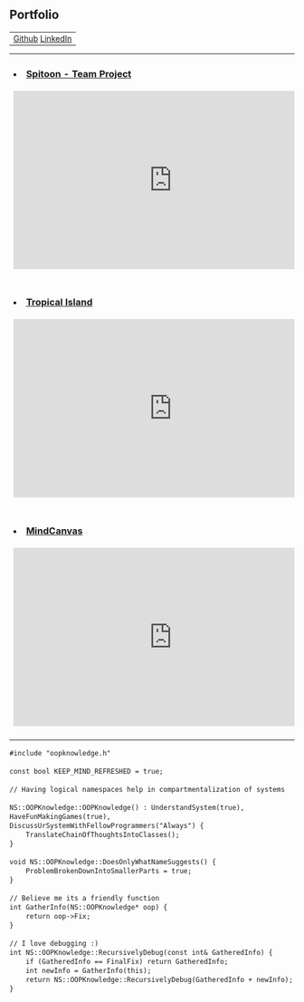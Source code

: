 ## Portfolio
<div>
    <table>
  <tr>
    <td align="left"><a href="https://github.com/Faizanshah007">Github</a> <a href="https://www.linkedin.com/in/faizanshah-ansari-gamedev/">LinkedIn</a></td>
  </tr>
</table>
  </div>
  <div>
<table>
  <tr>
    <td><h3>
        <li><a href="https://github.com/Faizanshah007/Spitoon-TeamProject">Spitoon - Team Project</a></li>
        <br><iframe width="560" height="315" src="https://www.youtube.com/embed/gx8T80bnTCk?&mute=1" title="YouTube video player" frameborder="0" allow="accelerometer; autoplay; clipboard-write; encrypted-media; gyroscope; picture-in-picture" allowfullscreen></iframe>
        </h3></td>
    <td><h3>
        <li><a href="https://github.com/Faizanshah007/Advanced-Programming-for-Games">Collatz Password Manager</a></li>
        <br><img src="Code_Snippet.PNG" width="560" height="315">
        </h3></td>
  </tr>
  <tr>
    <td><h3>
        <li><a href="https://github.com/Faizanshah007/Advanced-Graphics-for-Games">Tropical Island</a></li>
        <br><iframe width="560" height="315" src="https://www.youtube.com/embed/HFE6a5WwDNY" title="YouTube video player" frameborder="0" allow="accelerometer; autoplay; clipboard-write; encrypted-media; gyroscope; picture-in-picture" allowfullscreen></iframe>
        </h3></td>
    <td><h3>
        <li><a href="https://github.com/Faizanshah007/Advanced-Game-Technologies">Game Engine C++ (Physics)</a></li>
        <br><iframe width="560" height="315" src="https://www.youtube.com/embed/g7kDU1J3jcs" title="YouTube video player" frameborder="0" allow="accelerometer; autoplay; clipboard-write; encrypted-media; gyroscope; picture-in-picture" allowfullscreen></iframe>
        </h3></td>
  </tr>
  <tr>
    <td><h3>
      <li><a href="https://github.com/Faizanshah007/MindCanvas">MindCanvas</a></li>
      <br><iframe width="560" height="315" src="https://www.youtube.com/embed/gS2ErQcpkzA" title="YouTube video player" frameborder="0" allow="accelerometer; autoplay; clipboard-write; encrypted-media; gyroscope; picture-in-picture" allowfullscreen></iframe>
      </h3></td>
  </tr>
</table>
  </div>

```
#include "oopknowledge.h"

const bool KEEP_MIND_REFRESHED = true;

// Having logical namespaces help in compartmentalization of systems

NS::OOPKnowledge::OOPKnowledge() : UnderstandSystem(true), HaveFunMakingGames(true), DiscussUrSystemWithFellowProgrammers("Always") {
	TranslateChainOfThoughtsIntoClasses();
}

void NS::OOPKnowledge::DoesOnlyWhatNameSuggests() {
	ProblemBrokenDownIntoSmallerParts = true;
}

// Believe me its a friendly function
int GatherInfo(NS::OOPKnowledge* oop) {
	return oop->Fix;
}

// I love debugging :)
int NS::OOPKnowledge::RecursivelyDebug(const int& GatheredInfo) {
	if (GatheredInfo == FinalFix) return GatheredInfo;
	int newInfo = GatherInfo(this);
	return NS::OOPKnowledge::RecursivelyDebug(GatheredInfo + newInfo);
}
```

